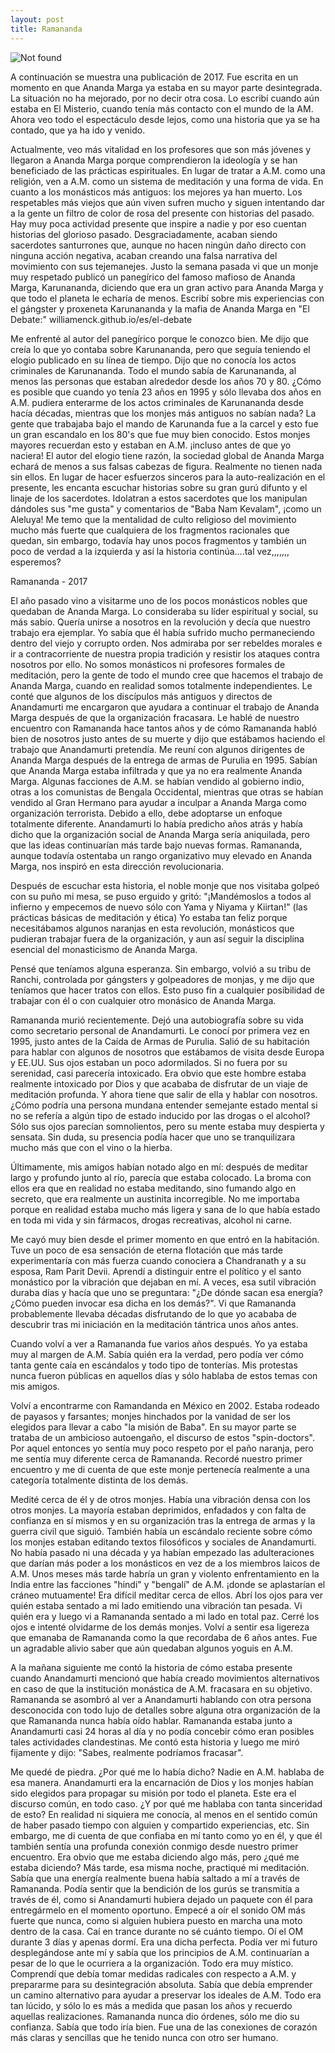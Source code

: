 ```yaml
---
layout: post
title: Ramananda
---
```

<img src="{{ 'assets/img/ramananda.jpg' | relative_url }}" alt="Not found" />

A continuación se muestra una publicación de 2017.  Fue escrita en un momento en que Ananda Marga ya estaba en su mayor parte desintegrada.  La situación no ha mejorado, por no decir otra cosa.  Lo escribí cuando aún estaba en El Misterio, cuando tenía más contacto con el mundo de la AM. Ahora veo todo el espectáculo desde lejos, como una historia que ya se ha contado, que ya ha ido y venido.  

Actualmente, veo más vitalidad en los profesores que son más jóvenes y llegaron a Ananda Marga porque comprendieron la ideología y se han beneficiado de las prácticas espirituales.  En lugar de tratar a A.M. como una religión, ven a A.M. como un sistema de meditación y una forma de vida.  En cuanto a los monásticos más antiguos: los mejores ya han muerto.   Los respetables más viejos que aún viven sufren mucho y siguen intentando dar a la gente un filtro de color de rosa del presente con historias del pasado.  Hay muy poca actividad presente que inspire a nadie y por eso cuentan historias del glorioso pasado.  Desgraciadamente, acaban siendo sacerdotes santurrones que, aunque no hacen ningún daño directo con ninguna acción negativa, acaban creando una falsa narrativa del movimiento con sus tejemanejes.  Justo la semana pasada vi que un monje muy respetado publicó un panegírico del famoso mafioso de Ananda Marga, Karunananda, diciendo que era un gran activo para Ananda Marga y que todo el planeta le echaría de menos.  Escribí sobre mis experiencias con el gángster y proxeneta Karunananda y la mafia de Ananda Marga en "El Debate:" williamenck.github.io/es/el-debate  

Me enfrenté al autor del panegírico porque le conozco bien.  Me dijo que creía lo que yo contaba sobre Karunananda, pero que seguía teniendo el elogio publicado en su línea de tiempo.  Dijo que no conocía los actos criminales de Karunananda.  Todo el mundo sabía de Karunananda, al menos las personas que estaban alrededor desde los años 70 y 80.  ¿Cómo es posible que cuando yo tenía 23 años en 1995 y sólo llevaba dos años en A.M. pudiera enterarme de los actos criminales de Karunananda desde hacía décadas, mientras que los monjes más antiguos no sabían nada?  La gente que trabajaba bajo el mando de Karunanda fue a la carcel y esto fue un gran escandalo en los 80's que fue muy bien conocido.  Estos monjes mayores recuerdan esto y estaban en A.M. ¡incluso antes de que yo naciera!
El autor del elogio tiene razón, la sociedad global de Ananda Marga echará de menos a sus falsas cabezas de figura.  Realmente no tienen nada sin ellos.  En lugar de hacer esfuerzos sinceros para la auto-realización en el presente, les encanta escuchar historias sobre su gran gurú difunto y el linaje de los sacerdotes.  Idolatran a estos sacerdotes que los manipulan dándoles sus "me gusta" y comentarios de "Baba Nam Kevalam", ¡como un Aleluya!  Me temo que la mentalidad de culto religioso del movimiento mucho más fuerte que cualquiera de los fragmentos racionales que quedan, sin embargo, todavía hay unos pocos fragmentos y también un poco de verdad a la izquierda y así la historia continúa....tal vez,,,,,,, esperemos?

Ramananda - 2017

El año pasado vino a visitarme uno de los pocos monásticos nobles que quedaban de Ananda Marga. Lo consideraba su líder espiritual y social, su más sabio. Quería unirse a nosotros en la revolución y decía que nuestro trabajo era ejemplar. Yo sabía que él había sufrido mucho permaneciendo dentro del viejo y corrupto orden. Nos admiraba por ser rebeldes morales e ir a contracorriente de nuestra propia tradición y resistir los ataques contra nosotros por ello. No somos monásticos ni profesores formales de meditación, pero la gente de todo el mundo cree que hacemos el trabajo de Ananda Marga, cuando en realidad somos totalmente independientes. Le conté que algunos de los discípulos más antiguos y directos de Anandamurti me encargaron que ayudara a continuar el trabajo de Ananda Marga después de que la organización fracasara. Le hablé de nuestro encuentro con Ramananda hace tantos años y de cómo Ramananda habló bien de nosotros justo antes de su muerte y dijo que estábamos haciendo el trabajo que Anandamurti pretendía. Me reuní con algunos dirigentes de Ananda Marga después de la entrega de armas de Purulia en 1995. Sabían que Ananda Marga estaba infiltrada y que ya no era realmente Ananda Marga. Algunas facciones de A.M. se habían vendido al gobierno indio, otras a los comunistas de Bengala Occidental, mientras que otras se habían vendido al Gran Hermano para ayudar a inculpar a Ananda Marga como organización terrorista. Debido a ello, debe adoptarse un enfoque totalmente diferente. Anandamurti lo había predicho años atrás y había dicho que la organización social de Ananda Marga sería aniquilada, pero que las ideas continuarían más tarde bajo nuevas formas. Ramananda, aunque todavía ostentaba un rango organizativo muy elevado en Ananda Marga, nos inspiró en esta dirección revolucionaria.

Después de escuchar esta historia, el noble monje que nos visitaba golpeó con su puño mi mesa, se puso erguido y gritó: "¡Mandémoslos a todos al infierno y empecemos de nuevo sólo con Yama y Niyama y Kiirtan!" (las prácticas básicas de meditación y ética) Yo estaba tan feliz porque necesitábamos algunos naranjas en esta revolución, monásticos que pudieran trabajar fuera de la organización, y aun así seguir la disciplina esencial del monasticismo de Ananda Marga.

Pensé que teníamos alguna esperanza. Sin embargo, volvió a su tribu de Ranchi, controlada por gángsters y golpeadores de monjas, y me dijo que teníamos que hacer tratos con ellos. Esto puso fin a cualquier posibilidad de trabajar con él o con cualquier otro monásico de Ananda Marga.

Ramananda murió recientemente. Dejó una autobiografía sobre su vida como secretario personal de Anandamurti. Le conocí por primera vez en 1995, justo antes de la Caída de Armas de Purulia. Salió de su habitación para hablar con algunos de nosotros que estábamos de visita desde Europa y EE.UU. Sus ojos estaban un poco adormilados. Si no fuera por su serenidad, casi parecería intoxicado. Era obvio que este hombre estaba realmente intoxicado por Dios y que acababa de disfrutar de un viaje de meditación profunda. Y ahora tiene que salir de ella y hablar con nosotros. ¿Cómo podría una persona mundana entender semejante estado mental si no se refería a algún tipo de estado inducido por las drogas o el alcohol? Sólo sus ojos parecían somnolientos, pero su mente estaba muy despierta y sensata. Sin duda, su presencia podía hacer que uno se tranquilizara mucho más que con el vino o la hierba.

Últimamente, mis amigos habían notado algo en mí: después de meditar largo y profundo junto al río, parecía que estaba colocado. La broma con ellos era que en realidad no estaba meditando, sino fumando algo en secreto, que era realmente un austinita incorregible. No me importaba porque en realidad estaba mucho más ligera y sana de lo que había estado en toda mi vida y sin fármacos, drogas recreativas, alcohol ni carne.

Me cayó muy bien desde el primer momento en que entró en la habitación. Tuve un poco de esa sensación de eterna flotación que más tarde experimentaría con más fuerza cuando conociera a Chandranath y a su esposa, Ram Parit Devii. Aprendí a distinguir entre el político y el santo monástico por la vibración que dejaban en mí. A veces, esa sutil vibración duraba días y hacía que uno se preguntara: "¿De dónde sacan esa energía? ¿Cómo pueden invocar esa dicha en los demás?". Vi que Ramananda probablemente llevaba décadas disfrutando de lo que yo acababa de descubrir tras mi iniciación en la meditación tántrica unos años antes.

Cuando volví a ver a Ramananda fue varios años después. Yo ya estaba muy al margen de A.M. Sabía quién era la verdad, pero podía ver cómo tanta gente caía en escándalos y todo tipo de tonterías. Mis protestas nunca fueron públicas en aquellos días y sólo hablaba de estos temas con mis amigos.

Volví a encontrarme con Ramandanda en México en 2002. Estaba rodeado de payasos y farsantes; monjes hinchados por la vanidad de ser los elegidos para llevar a cabo "la misión de Baba". En su mayor parte se trataba de un ambicioso autoengaño, el discurso de estos "spin-doctors". Por aquel entonces yo sentía muy poco respeto por el paño naranja, pero me sentía muy diferente cerca de Ramananda. Recordé nuestro primer encuentro y me di cuenta de que este monje pertenecía realmente a una categoría totalmente distinta de los demás.

Medité cerca de él y de otros monjes. Había una vibración densa con los otros monjes. La mayoría estaban deprimidos, enfadados y con falta de confianza en sí mismos y en su organización tras la entrega de armas y la guerra civil que siguió. También había un escándalo reciente sobre cómo los monjes estaban editando textos filosóficos y sociales de Anandamurti. No había pasado ni una década y ya habían empezado las adulteraciones que darían más poder a los monásticos en vez de a los miembros laicos de A.M. Unos meses más tarde habría un gran y violento enfrentamiento en la India entre las facciones "hindi" y "bengalí" de A.M. ¡donde se aplastarían el cráneo mutuamente!  Era difícil meditar cerca de ellos. Abrí los ojos para ver quién estaba sentado a mi lado emitiendo una vibración tan pesada. Vi quién era y luego vi a Ramananda sentado a mi lado en total paz. Cerré los ojos e intenté olvidarme de los demás monjes. Volví a sentir esa ligereza que emanaba de Ramananda como la que recordaba de 6 años antes. Fue un agradable alivio saber que aún quedaban algunos yoguis en A.M.

A la mañana siguiente me contó la historia de cómo estaba presente cuando Anandamurti mencionó que había creado movimientos alternativos en caso de que la institución monástica de A.M. fracasara en su objetivo. Ramananda se asombró al ver a Anandamurti hablando con otra persona desconocida con todo lujo de detalles sobre alguna otra organización de la que Ramananda nunca había oído hablar. Ramananda estaba junto a Anandamurti casi 24 horas al día y no podía concebir cómo eran posibles tales actividades clandestinas. Me contó esta historia y luego me miró fijamente y dijo: "Sabes, realmente podríamos fracasar".

Me quedé de piedra. ¿Por qué me lo había dicho? Nadie en A.M. hablaba de esa manera. Anandamurti era la encarnación de Dios y los monjes habían sido elegidos para propagar su misión por todo el planeta. Este era el discurso común, en todo caso. ¿Y por qué me hablaba con tanta sinceridad de esto? En realidad ni siquiera me conocía, al menos en el sentido común de haber pasado tiempo con alguien y compartido experiencias, etc. Sin embargo, me di cuenta de que confiaba en mí tanto como yo en él, y que él también sentía una profunda conexión conmigo desde nuestro primer encuentro. Era obvio que me estaba diciendo algo más, pero ¿qué me estaba diciendo?
Más tarde, esa misma noche, practiqué mi meditación. Sabía que una energía realmente buena había saltado a mí a través de Ramananda. Podía sentir que la bendición de los gurús se transmitía a través de él, como si Anandamurti hubiera dejado un paquete con él para entregármelo en el momento oportuno. Empecé a oír el sonido OM más fuerte que nunca, como si alguien hubiera puesto en marcha una moto dentro de la casa. Caí en trance durante no sé cuánto tiempo. Oí el OM durante 3 días y apenas dormí. Era una dicha perfecta. Podía ver mi futuro desplegándose ante mí y sabía que los principios de A.M. continuarían a pesar de lo que le ocurriera a la organización. Todo era muy místico. Comprendí que debía tomar medidas radicales con respecto a A.M. y prepararme para su desintegración absoluta. Sabía que debía emprender un camino alternativo para ayudar a preservar los ideales de A.M. Todo era tan lúcido, y sólo lo es más a medida que pasan los años y recuerdo aquellas realizaciones. Ramananda nunca dio órdenes, sólo me dio su confianza. Sabía que todo iría bien. Fue una de las conexiones de corazón más claras y sencillas que he tenido nunca con otro ser humano.

